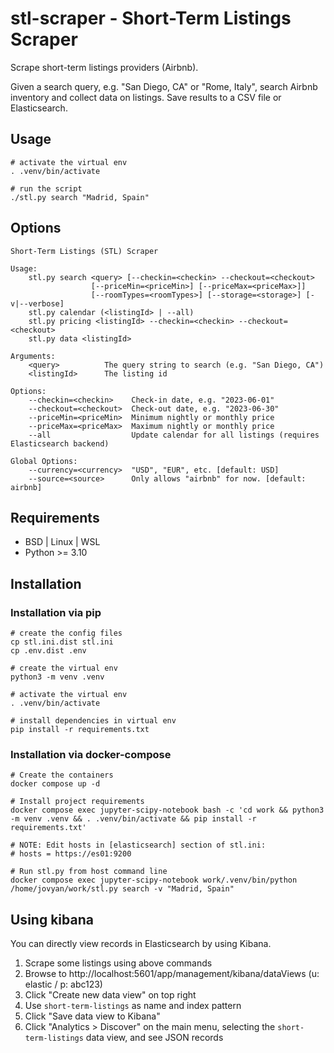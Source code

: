# stl-scraper - Short-Term Listings Scraper

Scrape short-term listings providers (Airbnb).

Given a search query, e.g. "San Diego, CA" or "Rome, Italy", search Airbnb inventory and collect data on listings. Save
results to a CSV file or Elasticsearch.

## Usage

```shell
# activate the virtual env
. .venv/bin/activate

# run the script
./stl.py search "Madrid, Spain"
```

## Options

```
Short-Term Listings (STL) Scraper

Usage:
    stl.py search <query> [--checkin=<checkin> --checkout=<checkout> 
                  [--priceMin=<priceMin>] [--priceMax=<priceMax>]] 
                  [--roomTypes=<roomTypes>] [--storage=<storage>] [-v|--verbose]
    stl.py calendar (<listingId> | --all)
    stl.py pricing <listingId> --checkin=<checkin> --checkout=<checkout>
    stl.py data <listingId>

Arguments:
    <query>          The query string to search (e.g. "San Diego, CA")
    <listingId>      The listing id

Options:
    --checkin=<checkin>    Check-in date, e.g. "2023-06-01"
    --checkout=<checkout>  Check-out date, e.g. "2023-06-30"
    --priceMin=<priceMin>  Minimum nightly or monthly price
    --priceMax=<priceMax>  Maximum nightly or monthly price
    --all                  Update calendar for all listings (requires Elasticsearch backend)

Global Options:
    --currency=<currency>  "USD", "EUR", etc. [default: USD]
    --source=<source>      Only allows "airbnb" for now. [default: airbnb]
```

## Requirements

- BSD | Linux | WSL
- Python >= 3.10

## Installation

### Installation via pip

```shell
# create the config files
cp stl.ini.dist stl.ini
cp .env.dist .env

# create the virtual env
python3 -m venv .venv

# activate the virtual env
. .venv/bin/activate

# install dependencies in virtual env
pip install -r requirements.txt
```

### Installation via docker-compose

```shell
# Create the containers
docker compose up -d

# Install project requirements
docker compose exec jupyter-scipy-notebook bash -c 'cd work && python3 -m venv .venv && . .venv/bin/activate && pip install -r requirements.txt'

# NOTE: Edit hosts in [elasticsearch] section of stl.ini:
# hosts = https://es01:9200

# Run stl.py from host command line
docker compose exec jupyter-scipy-notebook work/.venv/bin/python /home/jovyan/work/stl.py search -v "Madrid, Spain"
```

## Using kibana

You can directly view records in Elasticsearch by using Kibana. 

1. Scrape some listings using above commands
2. Browse to http://localhost:5601/app/management/kibana/dataViews (u: elastic / p: abc123)
3. Click "Create new data view" on top right
4. Use `short-term-listings` as name and index pattern
5. Click "Save data view to Kibana"
6. Click "Analytics > Discover" on the main menu, selecting the `short-term-listings` data view, and see JSON records 
